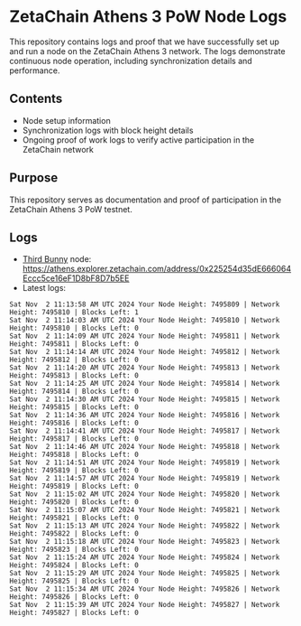 # ZetaChain Athens 3 PoW Node Logs
This repository contains logs and proof that we have successfully set up and run a node on the ZetaChain Athens 3 network. The logs demonstrate continuous node operation, including synchronization details and performance.

## Contents
- Node setup information
- Synchronization logs with block height details
- Ongoing proof of work logs to verify active participation in the ZetaChain network

## Purpose
This repository serves as documentation and proof of participation in the ZetaChain Athens 3 PoW testnet.

## Logs

- [Third Bunny](https://thirdbunny.xyz/) node: https://athens.explorer.zetachain.com/address/0x225254d35dE666064Eccc5ce16eF1D8bF8D7b5EE
- Latest logs:
```
Sat Nov  2 11:13:58 AM UTC 2024 Your Node Height: 7495809 | Network Height: 7495810 | Blocks Left: 1
Sat Nov  2 11:14:03 AM UTC 2024 Your Node Height: 7495810 | Network Height: 7495810 | Blocks Left: 0
Sat Nov  2 11:14:09 AM UTC 2024 Your Node Height: 7495811 | Network Height: 7495811 | Blocks Left: 0
Sat Nov  2 11:14:14 AM UTC 2024 Your Node Height: 7495812 | Network Height: 7495812 | Blocks Left: 0
Sat Nov  2 11:14:20 AM UTC 2024 Your Node Height: 7495813 | Network Height: 7495813 | Blocks Left: 0
Sat Nov  2 11:14:25 AM UTC 2024 Your Node Height: 7495814 | Network Height: 7495814 | Blocks Left: 0
Sat Nov  2 11:14:30 AM UTC 2024 Your Node Height: 7495815 | Network Height: 7495815 | Blocks Left: 0
Sat Nov  2 11:14:36 AM UTC 2024 Your Node Height: 7495816 | Network Height: 7495816 | Blocks Left: 0
Sat Nov  2 11:14:41 AM UTC 2024 Your Node Height: 7495817 | Network Height: 7495817 | Blocks Left: 0
Sat Nov  2 11:14:46 AM UTC 2024 Your Node Height: 7495818 | Network Height: 7495818 | Blocks Left: 0
Sat Nov  2 11:14:51 AM UTC 2024 Your Node Height: 7495819 | Network Height: 7495819 | Blocks Left: 0
Sat Nov  2 11:14:57 AM UTC 2024 Your Node Height: 7495819 | Network Height: 7495819 | Blocks Left: 0
Sat Nov  2 11:15:02 AM UTC 2024 Your Node Height: 7495820 | Network Height: 7495820 | Blocks Left: 0
Sat Nov  2 11:15:07 AM UTC 2024 Your Node Height: 7495821 | Network Height: 7495821 | Blocks Left: 0
Sat Nov  2 11:15:13 AM UTC 2024 Your Node Height: 7495822 | Network Height: 7495822 | Blocks Left: 0
Sat Nov  2 11:15:18 AM UTC 2024 Your Node Height: 7495823 | Network Height: 7495823 | Blocks Left: 0
Sat Nov  2 11:15:24 AM UTC 2024 Your Node Height: 7495824 | Network Height: 7495824 | Blocks Left: 0
Sat Nov  2 11:15:29 AM UTC 2024 Your Node Height: 7495825 | Network Height: 7495825 | Blocks Left: 0
Sat Nov  2 11:15:34 AM UTC 2024 Your Node Height: 7495826 | Network Height: 7495826 | Blocks Left: 0
Sat Nov  2 11:15:39 AM UTC 2024 Your Node Height: 7495827 | Network Height: 7495827 | Blocks Left: 0
```
